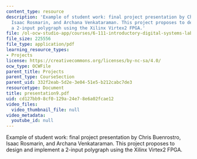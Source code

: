 ```yaml
---
content_type: resource
description: 'Example of student work: final project presentation by Chris Buenrostro,
  Isaac Rosmarin, and Archana Venkataraman. This project proposes to design and implement
  a 2-input polygraph using the Xilinx Virtex2 FPGA.'
file: /ol-ocw-studio-app/courses/6-111-introductory-digital-systems-laboratory-spring-2006/cd127bb98cf0129a24e78e6a02fcae12_presentation9.pdf
file_size: 225556
file_type: application/pdf
learning_resource_types:
- Projects
license: https://creativecommons.org/licenses/by-nc-sa/4.0/
ocw_type: OCWFile
parent_title: Projects
parent_type: CourseSection
parent_uid: 332f2eab-5d2e-3e04-51e5-b212cabc7de3
resourcetype: Document
title: presentation9.pdf
uid: cd127bb9-8cf0-129a-24e7-8e6a02fcae12
video_files:
  video_thumbnail_file: null
video_metadata:
  youtube_id: null
---
```

Example of student work: final project presentation by Chris Buenrostro, Isaac Rosmarin, and Archana Venkataraman. This project proposes to design and implement a 2-input polygraph using the Xilinx Virtex2 FPGA.